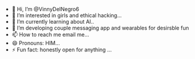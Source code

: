 - 👋 Hi, I’m @VinnyDelNegro6
- 👀 I’m interested in girls and ethical hacking...
- 🌱 I’m currently learning about AI..
- 💞️ I’m developing couple messaging app and wearables for desirsble fun
- 📫 How to reach me email me...
- 😄 Pronouns: HIM...
- ⚡ Fun fact: honestly open for anything ...

<!---
VinnyDelNegro6/VinnyDelNegro6 is a ✨ special ✨ repository because its `README.md` (this file) appears on your GitHub profile.
You can click the Preview link to take a look at your changes.
--->
